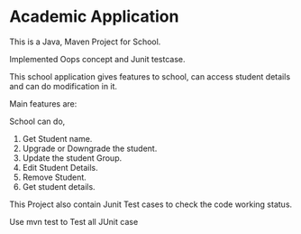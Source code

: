 # Academic Application

This is a Java, Maven Project for School.

Implemented Oops concept and Junit testcase.

This school application gives features to school, can access student details and can do modification in it.

Main features are:

School can do,
  1. Get Student name.
  2. Upgrade or Downgrade the student.
  3. Update the student Group.
  4. Edit Student Details.
  5. Remove Student.
  6. Get student details.
  
  This Project also contain Junit Test cases to check the code working status.
  
 Use mvn test to Test all JUnit case


